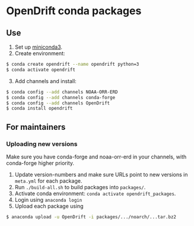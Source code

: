 # OpenDrift conda packages

## Use

1. Set up [miniconda3](https://docs.conda.io/en/latest/miniconda.html).
2. Create environment:

```sh
$ conda create opendrift --name opendrift python=3
$ conda activate opendrift
```

3. Add channels and install:

```sh
$ conda config --add channels NOAA-ORR-ERD
$ conda config --add channels conda-forge
$ conda config --add channels OpenDrift
$ conda install opendrift
```

## For maintainers

### Uploading new versions

Make sure you have conda-forge and noaa-orr-erd in your channels, with conda-forge higher priority.

1. Update version-numbers and make sure URLs point to new versions in `meta.yml` for each package.
2. Run `./build-all.sh` to build packages into `packages/`.
3. Activate conda environment: `conda activate opendrift_packages`.
4. Login using `anaconda login`
5. Upload each package using
```sh
$ anaconda upload -u OpenDrift -i packages/.../noarch/...tar.bz2
```

